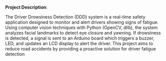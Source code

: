 **Project Description**:

The Driver Drowsiness Detection (DDD) system is a real-time safety application designed to monitor and alert drivers showing signs of fatigue. Using computer vision techniques with Python (OpenCV, dlib), the system analyzes facial landmarks to detect eye closure and yawning. If drowsiness is detected, a signal is sent to an Arduino board which triggers a buzzer, LED, and updates an LCD display to alert the driver. This project aims to reduce road accidents by providing a proactive solution for driver fatigue detection
